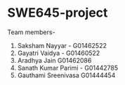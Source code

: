 # SWE645-project
Team members-
1. Saksham Nayyar - G01462522
2. Gayatri Vaidya - G01460522
3. Aradhya Jain G01462086
4. Sanath Kumar Parimi - G01442785
5. Gauthami Sreenivasa G01444454